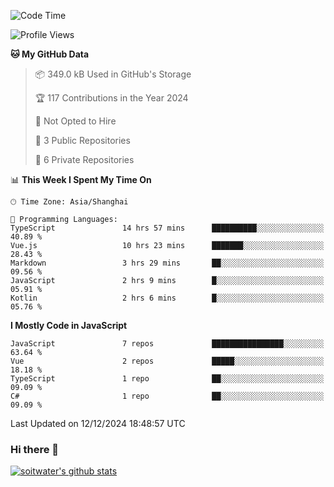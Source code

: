 <!--START_SECTION:waka-->
![Code Time](http://img.shields.io/badge/Code%20Time-4%2C379%20hrs%2054%20mins-blue)

![Profile Views](http://img.shields.io/badge/Profile%20Views-3-blue)

**🐱 My GitHub Data** 

> 📦 349.0 kB Used in GitHub's Storage 
 > 
> 🏆 117 Contributions in the Year 2024
 > 
> 🚫 Not Opted to Hire
 > 
> 📜 3 Public Repositories 
 > 
> 🔑 6 Private Repositories 
 > 
📊 **This Week I Spent My Time On** 

```text
🕑︎ Time Zone: Asia/Shanghai

💬 Programming Languages: 
TypeScript               14 hrs 57 mins      ██████████░░░░░░░░░░░░░░░   40.89 % 
Vue.js                   10 hrs 23 mins      ███████░░░░░░░░░░░░░░░░░░   28.43 % 
Markdown                 3 hrs 29 mins       ██░░░░░░░░░░░░░░░░░░░░░░░   09.56 % 
JavaScript               2 hrs 9 mins        █░░░░░░░░░░░░░░░░░░░░░░░░   05.91 % 
Kotlin                   2 hrs 6 mins        █░░░░░░░░░░░░░░░░░░░░░░░░   05.76 % 
```

**I Mostly Code in JavaScript** 

```text
JavaScript               7 repos             ████████████████░░░░░░░░░   63.64 % 
Vue                      2 repos             █████░░░░░░░░░░░░░░░░░░░░   18.18 % 
TypeScript               1 repo              ██░░░░░░░░░░░░░░░░░░░░░░░   09.09 % 
C#                       1 repo              ██░░░░░░░░░░░░░░░░░░░░░░░   09.09 % 
```




 Last Updated on 12/12/2024 18:48:57 UTC
<!--END_SECTION:waka-->

### Hi there 👋
[![soitwater's github stats](https://github-readme-stats.vercel.app/api?username=soitwater)](https://github.com/soitwater/github-readme-stats)
